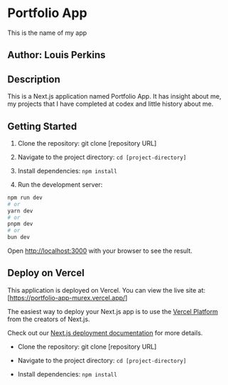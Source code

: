 # Portfolio App

This is the name of my app

## Author: Louis Perkins

## Description

This is a Next.js application named Portfolio App. It has insight about me, my projects that I have completed at codex and little history about me.

## Getting Started

1. Clone the repository: git clone [repository URL]

2. Navigate to the project directory: `cd [project-directory]`

3. Install dependencies: `npm install`

4. Run the development server:

```bash
npm run dev
# or
yarn dev
# or
pnpm dev
# or
bun dev
```

Open [http://localhost:3000](http://localhost:3000) with your browser to see the result.

## Deploy on Vercel

This application is deployed on Vercel. You can view the live site at: [https://portfolio-app-murex.vercel.app/]

The easiest way to deploy your Next.js app is to use the [Vercel Platform](https://vercel.com/new?utm_medium=default-template&filter=next.js&utm_source=create-next-app&utm_campaign=create-next-app-readme) from the creators of Next.js.

Check out our [Next.js deployment documentation](https://nextjs.org/docs/deployment) for more details.

- Clone the repository: git clone [repository URL]

- Navigate to the project directory: `cd [project-directory]`

- Install dependencies: `npm install`
